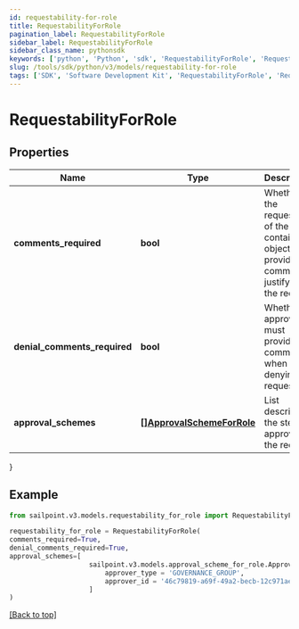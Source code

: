 ```yaml
---
id: requestability-for-role
title: RequestabilityForRole
pagination_label: RequestabilityForRole
sidebar_label: RequestabilityForRole
sidebar_class_name: pythonsdk
keywords: ['python', 'Python', 'sdk', 'RequestabilityForRole', 'RequestabilityForRole'] 
slug: /tools/sdk/python/v3/models/requestability-for-role
tags: ['SDK', 'Software Development Kit', 'RequestabilityForRole', 'RequestabilityForRole']
---
```


# RequestabilityForRole


## Properties

Name | Type | Description | Notes
------------ | ------------- | ------------- | -------------
**comments_required** | **bool** | Whether the requester of the containing object must provide comments justifying the request | [optional] [default to False]
**denial_comments_required** | **bool** | Whether an approver must provide comments when denying the request | [optional] [default to False]
**approval_schemes** | [**[]ApprovalSchemeForRole**](approval-scheme-for-role) | List describing the steps in approving the request | [optional] 
}

## Example

```python
from sailpoint.v3.models.requestability_for_role import RequestabilityForRole

requestability_for_role = RequestabilityForRole(
comments_required=True,
denial_comments_required=True,
approval_schemes=[
                    sailpoint.v3.models.approval_scheme_for_role.ApprovalSchemeForRole(
                        approver_type = 'GOVERNANCE_GROUP', 
                        approver_id = '46c79819-a69f-49a2-becb-12c971ae66c6', )
                    ]
)

```
[[Back to top]](#) 

